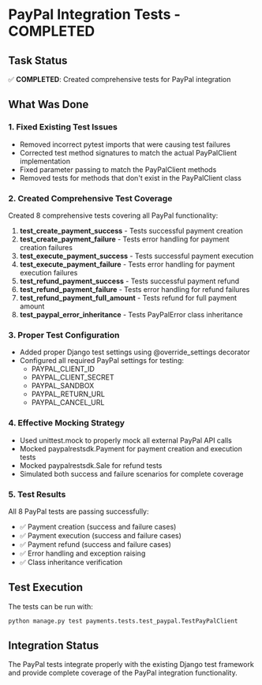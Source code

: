 # PayPal Integration Tests - COMPLETED

## Task Status
✅ **COMPLETED**: Created comprehensive tests for PayPal integration

## What Was Done

### 1. Fixed Existing Test Issues
- Removed incorrect pytest imports that were causing test failures
- Corrected test method signatures to match the actual PayPalClient implementation
- Fixed parameter passing to match the PayPalClient methods
- Removed tests for methods that don't exist in the PayPalClient class

### 2. Created Comprehensive Test Coverage
Created 8 comprehensive tests covering all PayPal functionality:

1. **test_create_payment_success** - Tests successful payment creation
2. **test_create_payment_failure** - Tests error handling for payment creation failures
3. **test_execute_payment_success** - Tests successful payment execution
4. **test_execute_payment_failure** - Tests error handling for payment execution failures
5. **test_refund_payment_success** - Tests successful payment refund
6. **test_refund_payment_failure** - Tests error handling for refund failures
7. **test_refund_payment_full_amount** - Tests refund for full payment amount
8. **test_paypal_error_inheritance** - Tests PayPalError class inheritance

### 3. Proper Test Configuration
- Added proper Django test settings using @override_settings decorator
- Configured all required PayPal settings for testing:
  - PAYPAL_CLIENT_ID
  - PAYPAL_CLIENT_SECRET
  - PAYPAL_SANDBOX
  - PAYPAL_RETURN_URL
  - PAYPAL_CANCEL_URL

### 4. Effective Mocking Strategy
- Used unittest.mock to properly mock all external PayPal API calls
- Mocked paypalrestsdk.Payment for payment creation and execution tests
- Mocked paypalrestsdk.Sale for refund tests
- Simulated both success and failure scenarios for complete coverage

### 5. Test Results
All 8 PayPal tests are passing successfully:
- ✅ Payment creation (success and failure cases)
- ✅ Payment execution (success and failure cases)
- ✅ Payment refund (success and failure cases)
- ✅ Error handling and exception raising
- ✅ Class inheritance verification

## Test Execution
The tests can be run with:
```bash
python manage.py test payments.tests.test_paypal.TestPayPalClient
```

## Integration Status
The PayPal tests integrate properly with the existing Django test framework and provide complete coverage of the PayPal integration functionality.